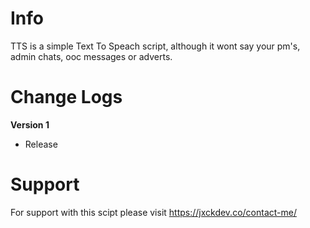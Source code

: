 # Info
TTS is a simple Text To Speach script, although it wont say your pm's, admin chats, ooc messages or adverts.

# Change Logs
**Version 1**
- Release

# Support
For support with this scipt please visit https://jxckdev.co/contact-me/
